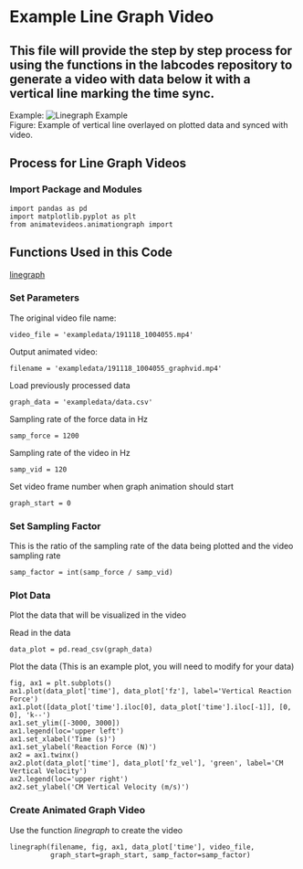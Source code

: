 # Example Line Graph Video
## This file will provide the step by step process for using the functions in the labcodes repository to generate a video with data below it with a vertical line marking the time sync.

Example:
![Linegraph Example](https://github.com/USCBiomechanicsLab/labcodes/tree/master/DocMaterials/GraphVid_Example.png)  
Figure: Example of vertical line overlayed on plotted data and synced with video.

## Process for Line Graph Videos

### Import Package and Modules
```
import pandas as pd
import matplotlib.pyplot as plt
from animatevideos.animationgraph import 
```

## Functions Used in this Code
[linegraph](https://github.com/USCBiomechanicsLab/labcodes/blob/master/animatevideos/Documentation_AnimateVids.md#function-linegraph)

### Set Parameters

The original video file name: 
```
video_file = 'exampledata/191118_1004055.mp4'
```

Output animated video:
```
filename = 'exampledata/191118_1004055_graphvid.mp4'
```

Load previously processed data
```
graph_data = 'exampledata/data.csv'
```
Sampling rate of the force data in Hz
```
samp_force = 1200
```

Sampling rate of the video in Hz
```
samp_vid = 120
```
Set video frame number when graph animation should start

```
graph_start = 0
```


### Set Sampling Factor
This is the ratio of the sampling rate of the data being plotted and the video sampling rate

```
samp_factor = int(samp_force / samp_vid)
```

### Plot Data
Plot the data that will be visualized in the video 

Read in the data
```
data_plot = pd.read_csv(graph_data)
```

Plot the data (This is an example plot, you will need to modify for your data)
```
fig, ax1 = plt.subplots()
ax1.plot(data_plot['time'], data_plot['fz'], label='Vertical Reaction Force')
ax1.plot([data_plot['time'].iloc[0], data_plot['time'].iloc[-1]], [0, 0], 'k--')
ax1.set_ylim([-3000, 3000])
ax1.legend(loc='upper left')
ax1.set_xlabel('Time (s)')
ax1.set_ylabel('Reaction Force (N)')
ax2 = ax1.twinx()
ax2.plot(data_plot['time'], data_plot['fz_vel'], 'green', label='CM Vertical Velocity')
ax2.legend(loc='upper right')
ax2.set_ylabel('CM Vertical Velocity (m/s)')
```

### Create Animated Graph Video
Use the function _linegraph_ to create the video 

```
linegraph(filename, fig, ax1, data_plot['time'], video_file,
          graph_start=graph_start, samp_factor=samp_factor)
```

